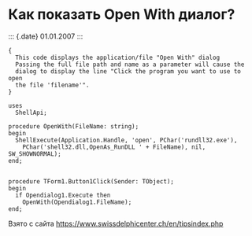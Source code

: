 Как показать Open With диалог?
==============================

::: {.date}
01.01.2007
:::

    { 
      This code displays the application/file "Open With" dialog 
      Passing the full file path and name as a parameter will cause the 
      dialog to display the line "Click the program you want to use to open 
      the file 'filename'". 
    } 
     
    uses 
      ShellApi; 
     
    procedure OpenWith(FileName: string); 
    begin 
      ShellExecute(Application.Handle, 'open', PChar('rundll32.exe'), 
        PChar('shell32.dll,OpenAs_RunDLL ' + FileName), nil, SW_SHOWNORMAL); 
    end; 
     
     
    procedure TForm1.Button1Click(Sender: TObject); 
    begin 
      if Opendialog1.Execute then 
        OpenWith(Opendialog1.FileName); 
    end; 

Взято с сайта <https://www.swissdelphicenter.ch/en/tipsindex.php>
